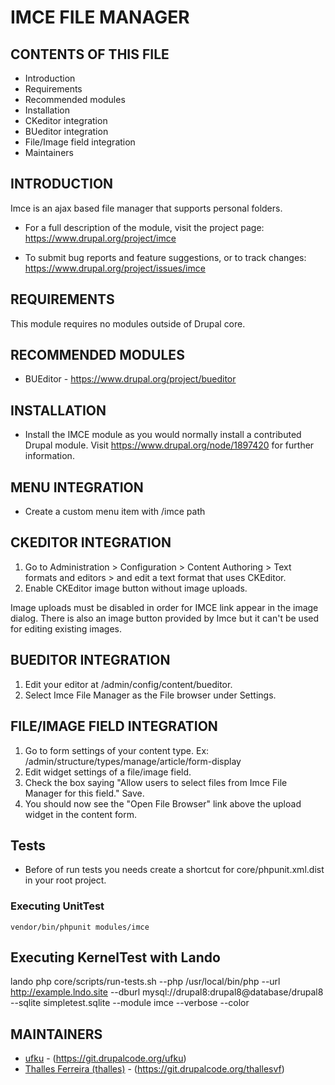 # IMCE FILE MANAGER

## CONTENTS OF THIS FILE


 * Introduction
 * Requirements
 * Recommended modules
 * Installation
 * CKeditor integration
 * BUeditor integration
 * File/Image field integration
 * Maintainers


## INTRODUCTION

Imce is an ajax based file manager that supports personal folders.

 * For a full description of the module, visit the project page:
   https://www.drupal.org/project/imce

 * To submit bug reports and feature suggestions, or to track changes:
   https://www.drupal.org/project/issues/imce


## REQUIREMENTS

This module requires no modules outside of Drupal core.


## RECOMMENDED MODULES

 * BUEditor - https://www.drupal.org/project/bueditor


## INSTALLATION

 * Install the IMCE module as you would normally install a contributed
   Drupal module. Visit https://www.drupal.org/node/1897420 for further
   information.

## MENU INTEGRATION

 * Create a custom menu item with /imce path

## CKEDITOR INTEGRATION

   1. Go to Administration > Configuration >
       Content Authoring > Text formats and editors >
       and edit a text format that uses CKEditor.
   2. Enable CKEditor image button without image uploads.

Image uploads must be disabled in order for IMCE link appear in the image
dialog. There is also an image button provided by Imce but it can't be used for
editing existing images.


## BUEDITOR INTEGRATION

   1. Edit your editor at /admin/config/content/bueditor.
   2. Select Imce File Manager as the File browser under Settings.


## FILE/IMAGE FIELD INTEGRATION

   1. Go to form settings of your content type.
       Ex: /admin/structure/types/manage/article/form-display
   2. Edit widget settings of a file/image field.
   3. Check the box saying "Allow users to select files from Imce File Manager
       for this field." Save.
   4. You should now see the "Open File Browser" link above the upload widget
       in the content form.

## Tests

* Before of run tests you needs create a shortcut for
core/phpunit.xml.dist in your root project.

### Executing UnitTest

```
vendor/bin/phpunit modules/imce
```

## Executing KernelTest with Lando

lando php core/scripts/run-tests.sh --php /usr/local/bin/php
--url http://example.lndo.site --dburl mysql://drupal8:drupal8@database/drupal8
--sqlite simpletest.sqlite --module imce --verbose --color

## MAINTAINERS

* [ufku](https://www.drupal.org/user/9910) - (https://git.drupalcode.org/ufku)
* [Thalles Ferreira (thalles)](https://www.drupal.org/user/3589086) - (https://git.drupalcode.org/thallesvf)
